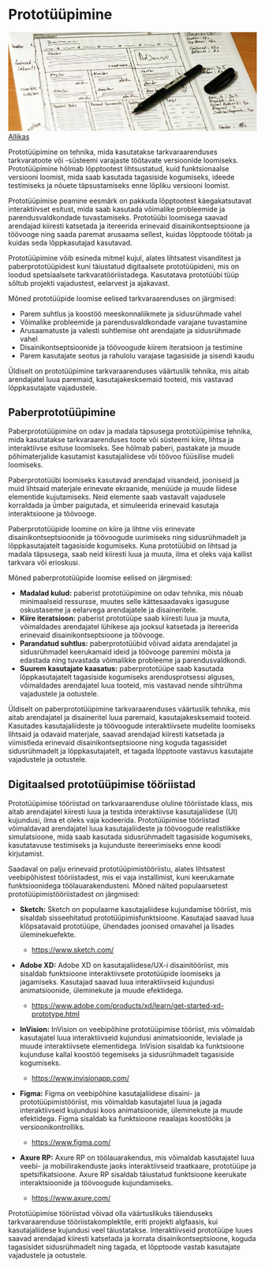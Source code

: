 # Prototüüpimine

![Prototüüpimine](files/Prototyypimine.jpg)
[Allikas](https://www.flickr.com/photos/urke/3223200963)

Prototüüpimine on tehnika, mida kasutatakse tarkvaraarenduses tarkvaratoote või -süsteemi varajaste töötavate versioonide loomiseks. Prototüüpimine hõlmab lõpptootest lihtsustatud, kuid funktsionaalse versiooni loomist, mida saab kasutada tagasiside kogumiseks, ideede testimiseks ja nõuete täpsustamiseks enne lõpliku versiooni loomist.

Prototüüpimise peamine eesmärk on pakkuda lõpptootest käegakatsutavat interaktiivset esitust, mida saab kasutada võimalike probleemide ja parendusvaldkondade tuvastamiseks. Prototüübi loomisega saavad arendajad kiiresti katsetada ja itereerida erinevaid disainikontseptsioone ja töövooge ning saada paremat arusaama sellest, kuidas lõpptoode töötab ja kuidas seda lõppkasutajad kasutavad.

Prototüüpimine võib esineda mitmel kujul, alates lihtsatest visanditest ja paberprototüüpidest kuni täiustatud digitaalsete prototüüpideni, mis on loodud spetsiaalsete tarkvaratööriistadega. Kasutatava prototüübi tüüp sõltub projekti vajadustest, eelarvest ja ajakavast.

Mõned prototüüpide loomise eelised tarkvaraarenduses on järgmised:

- Parem suhtlus ja koostöö meeskonnaliikmete ja sidusrühmade vahel
- Võimalike probleemide ja parendusvaldkondade varajane tuvastamine
- Arusaamatuste ja valesti suhtlemise oht arendajate ja sidusrühmade vahel
- Disainikontseptsioonide ja töövoogude kiirem iteratsioon ja testimine
- Parem kasutajate seotus ja rahulolu varajase tagasiside ja sisendi kaudu

Üldiselt on prototüüpimine tarkvaraarenduses väärtuslik tehnika, mis aitab arendajatel luua paremaid, kasutajakesksemaid tooteid, mis vastavad lõppkasutajate vajadustele.

## Paberprototüüpimine

Paberprototüüpimine on odav ja madala täpsusega prototüüpimise tehnika, mida kasutatakse tarkvaraarenduses toote või süsteemi kiire, lihtsa ja interaktiivse esituse loomiseks. See hõlmab paberi, pastakate ja muude põhimaterjalide kasutamist kasutajaliidese või töövoo füüsilise mudeli loomiseks.

Paberprototüübi loomiseks kasutavad arendajad visandeid, jooniseid ja muid lihtsaid materjale erinevate ekraanide, menüüde ja muude liidese elementide kujutamiseks. Neid elemente saab vastavalt vajadusele korraldada ja ümber paigutada, et simuleerida erinevaid kasutaja interaktsioone ja töövooge.

Paberprototüüpide loomine on kiire ja lihtne viis erinevate disainikontseptsioonide ja töövoogude uurimiseks ning sidusrühmadelt ja lõppkasutajatelt tagasiside kogumiseks. Kuna prototüübid on lihtsad ja madala täpsusega, saab neid kiiresti luua ja muuta, ilma et oleks vaja kallist tarkvara või erioskusi.

Mõned paberprototüüpide loomise eelised on järgmised:

- **Madalad kulud:** paberist prototüüpimine on odav tehnika, mis nõuab minimaalseid ressursse, muutes selle kättesaadavaks igasuguse oskustaseme ja eelarvega arendajatele ja disaineritele.
- **Kiire iteratsioon:** paberist prototüüpe saab kiiresti luua ja muuta, võimaldades arendajatel lühikese aja jooksul katsetada ja itereerida erinevaid disainikontseptsioone ja töövooge.
- **Parandatud suhtlus:** paberprototüübid võivad aidata arendajatel ja sidusrühmadel keerukamaid ideid ja töövooge paremini mõista ja edastada ning tuvastada võimalikke probleeme ja parendusvaldkondi.
- **Suurem kasutajate kaasatus:** paberprototüüpe saab kasutada lõppkasutajatelt tagasiside kogumiseks arendusprotsessi alguses, võimaldades arendajatel luua tooteid, mis vastavad nende sihtrühma vajadustele ja ootustele.

Üldiselt on paberprototüüpimine tarkvaraarenduses väärtuslik tehnika, mis aitab arendajatel ja disaineritel luua paremaid, kasutajakesksemaid tooteid. Kasutades kasutajaliideste ja töövoogude interaktiivsete mudelite loomiseks lihtsaid ja odavaid materjale, saavad arendajad kiiresti katsetada ja viimistleda erinevaid disainikontseptsioone ning koguda tagasisidet sidusrühmadelt ja lõppkasutajatelt, et tagada lõpptoote vastavus kasutajate vajadustele ja ootustele.

## Digitaalsed prototüüpimise tööriistad

Prototüüpimise tööriistad on tarkvaraarenduse oluline tööriistade klass, mis aitab arendajatel kiiresti luua ja testida interaktiivse kasutajaliidese (UI) kujundusi, ilma et oleks vaja kodeerida. Prototüüpimise tööriistad võimaldavad arendajatel luua kasutajaliideste ja töövoogude realistlikke simulatsioone, mida saab kasutada sidusrühmadelt tagasiside kogumiseks, kasutatavuse testimiseks ja kujunduste itereerimiseks enne koodi kirjutamist.

Saadaval on palju erinevaid prototüüpimistööriistu, alates lihtsatest veebipõhistest tööriistadest, mis ei vaja installimist, kuni keerukamate funktsioonidega töölauarakendusteni. Mõned näited populaarsetest prototüüpimistööriistadest on järgmised:

- **Sketch:** Sketch on populaarne kasutajaliidese kujundamise tööriist, mis sisaldab sisseehitatud prototüüpimisfunktsioone. Kasutajad saavad luua klõpsatavaid prototüüpe, ühendades joonised omavahel ja lisades üleminekuefekte.
  - https://www.sketch.com/

- **Adobe XD:** Adobe XD on kasutajaliidese/UX-i disainitööriist, mis sisaldab funktsioone interaktiivsete prototüüpide loomiseks ja jagamiseks. Kasutajad saavad luua interaktiivseid kujundusi animatsioonide, üleminekute ja muude efektidega.
  - https://www.adobe.com/products/xd/learn/get-started-xd-prototype.html

- **InVision:** InVision on veebipõhine prototüüpimise tööriist, mis võimaldab kasutajatel luua interaktiivseid kujundusi animatsioonide, levialade ja muude interaktiivsete elementidega. InVision sisaldab ka funktsioone kujunduse kallal koostöö tegemiseks ja sidusrühmadelt tagasiside kogumiseks.
  - https://www.invisionapp.com/

- **Figma:** Figma on veebipõhine kasutajaliidese disaini- ja prototüüpimistööriist, mis võimaldab kasutajatel luua ja jagada interaktiivseid kujundusi koos animatsioonide, üleminekute ja muude efektidega. Figma sisaldab ka funktsioone reaalajas koostööks ja versioonikontrolliks.
  - https://www.figma.com/

- **Axure RP:** Axure RP on töölauarakendus, mis võimaldab kasutajatel luua veebi- ja mobiilirakenduste jaoks interaktiivseid traatkaare, prototüüpe ja spetsifikatsioone. Axure RP sisaldab täiustatud funktsioone keerukate interaktsioonide ja töövoogude kujundamiseks.
  - https://www.axure.com/

Prototüüpimise tööriistad võivad olla väärtuslikuks täienduseks tarkvaraarenduse tööriistakomplektile, eriti projekti algfaasis, kui kasutajaliidese kujundusi veel täiustatakse. Interaktiivseid prototüüpe luues saavad arendajad kiiresti katsetada ja korrata disainikontseptsioone, koguda tagasisidet sidusrühmadelt ning tagada, et lõpptoode vastab kasutajate vajadustele ja ootustele.